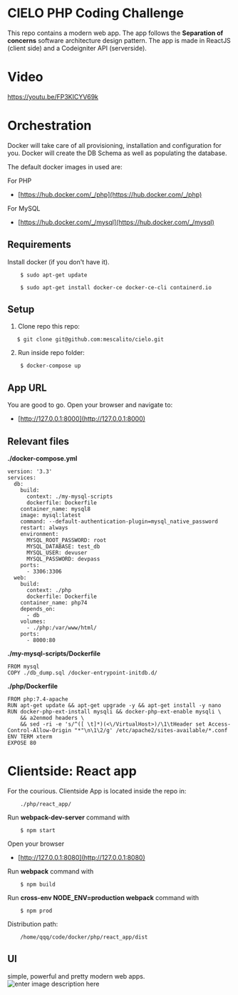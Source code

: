 # CIELO PHP Coding Challenge
This repo contains a modern web app.
The app follows the **Separation of concerns** software architecture design pattern.
The app is made in ReactJS (client side) and a Codeigniter API (serverside).

# Video
https://youtu.be/FP3KICYV69k

# Orchestration
Docker will take care of all provisioning, installation and configuration for you.
Docker will create the DB Schema as well as populating the database.

The default docker images in used are:

For PHP

 - [https://hub.docker.com/_/php](https://hub.docker.com/_/php)

For MySQL

 - [https://hub.docker.com/_/mysql](https://hub.docker.com/_/mysql)

## Requirements
Install docker (if you don't have it).
```
    $ sudo apt-get update
```
```
	$ sudo apt-get install docker-ce docker-ce-cli containerd.io
```
## Setup
 1. Clone repo this repo:
```
   $ git clone git@github.com:mescalito/cielo.git
```
 2. Run inside repo folder:
```
    $ docker-compose up
```
## App URL
You are good to go. Open your browser and navigate to:
 - [http://127.0.0.1:8000](http://127.0.0.1:8000)
## Relevant files
**./docker-compose.yml**
```
version: '3.3'
services:
  db:
    build:
      context: ./my-mysql-scripts
      dockerfile: Dockerfile 
    container_name: mysql8
    image: mysql:latest
    command: --default-authentication-plugin=mysql_native_password
    restart: always
    environment:
      MYSQL_ROOT_PASSWORD: root
      MYSQL_DATABASE: test_db
      MYSQL_USER: devuser
      MYSQL_PASSWORD: devpass
    ports:
      - 3306:3306
  web:
    build:
      context: ./php
      dockerfile: Dockerfile 
    container_name: php74
    depends_on: 
      - db
    volumes:
      - ./php:/var/www/html/
    ports: 
      - 8000:80
```
**./my-mysql-scripts/Dockerfile**
```
FROM mysql
COPY ./db_dump.sql /docker-entrypoint-initdb.d/
```
**./php/Dockerfile**
```
FROM php:7.4-apache
RUN apt-get update && apt-get upgrade -y && apt-get install -y nano
RUN docker-php-ext-install mysqli && docker-php-ext-enable mysqli \
    && a2enmod headers \
    && sed -ri -e 's/^([ \t]*)(<\/VirtualHost>)/\1\tHeader set Access-Control-Allow-Origin "*"\n\1\2/g' /etc/apache2/sites-available/*.conf
ENV TERM xterm
EXPOSE 80
```
# Clientside: React app
For the courious. Clientside App is located inside the repo in:
```
    ./php/react_app/
```
Run **webpack-dev-server** command with
```
    $ npm start
```
Open your browser
- [http://127.0.0.1:8080](http://127.0.0.1:8080)


Run **webpack** command with
```
    $ npm build
```
Run **cross-env NODE_ENV=production webpack** command with
```
    $ npm prod
```
Distribution path:
```
    /home/qqq/code/docker/php/react_app/dist
```
## UI
simple, powerful and pretty modern web apps.
![enter image description here](https://lh6.googleusercontent.com/nqQXo58SDk2NVLoWmhXczW4SQoUaDzTVrWMQgshhOouGIVF6XbqUYSNp5_lHCMj-MXrG2H6Wls7BWg=w2425-h1353-rw)

